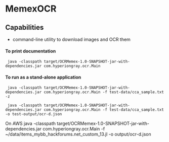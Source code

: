 MemexOCR
=======

## Capabilities

* command-line utility to download images and OCR them

#### To print documentation

     java -classpath target/OCRMemex-1.0-SNAPSHOT-jar-with-dependencies.jar com.hyperiongray.ocr.Main

#### To run as a stand-alone application

     java -classpath target/OCRMemex-1.0-SNAPSHOT-jar-with-dependencies.jar com.hyperiongray.ocr.Main -f test-data/cca_sample.txt -z

     java -classpath target/OCRMemex-1.0-SNAPSHOT-jar-with-dependencies.jar com.hyperiongray.ocr.Main -f test-data/cca_sample.txt -o test-output/ocr-d.json

On AWS
     java -classpath target/OCRMemex-1.0-SNAPSHOT-jar-with-dependencies.jar com.hyperiongray.ocr.Main -f ~/data/items_mybb_hackforums.net_custom_13.jl -o output/ocr-d.json
